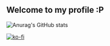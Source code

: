 ## Welcome to my profile :P


![Anurag's GitHub stats](https://github-readme-stats.vercel.app/api?username=Maxython&show_icons=true&theme=dark)

[![ko-fi](https://ko-fi.com/img/githubbutton_sm.svg)](https://ko-fi.com/U7U8BT3T7)
